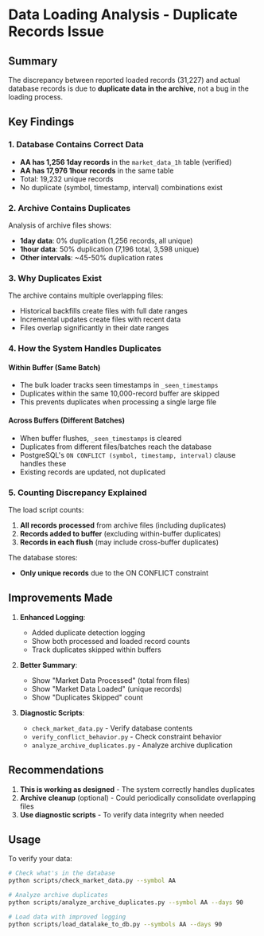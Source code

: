 # Data Loading Analysis - Duplicate Records Issue

## Summary

The discrepancy between reported loaded records (31,227) and actual database records is due to **duplicate data in the archive**, not a bug in the loading process.

## Key Findings

### 1. Database Contains Correct Data
- **AA has 1,256 1day records** in the `market_data_1h` table (verified)
- **AA has 17,976 1hour records** in the same table
- Total: 19,232 unique records
- No duplicate (symbol, timestamp, interval) combinations exist

### 2. Archive Contains Duplicates
Analysis of archive files shows:
- **1day data**: 0% duplication (1,256 records, all unique)
- **1hour data**: 50% duplication (7,196 total, 3,598 unique)
- **Other intervals**: ~45-50% duplication rates

### 3. Why Duplicates Exist
The archive contains multiple overlapping files:
- Historical backfills create files with full date ranges
- Incremental updates create files with recent data
- Files overlap significantly in their date ranges

### 4. How the System Handles Duplicates

#### Within Buffer (Same Batch)
- The bulk loader tracks seen timestamps in `_seen_timestamps`
- Duplicates within the same 10,000-record buffer are skipped
- This prevents duplicates when processing a single large file

#### Across Buffers (Different Batches)
- When buffer flushes, `_seen_timestamps` is cleared
- Duplicates from different files/batches reach the database
- PostgreSQL's `ON CONFLICT (symbol, timestamp, interval)` clause handles these
- Existing records are updated, not duplicated

### 5. Counting Discrepancy Explained

The load script counts:
1. **All records processed** from archive files (including duplicates)
2. **Records added to buffer** (excluding within-buffer duplicates)
3. **Records in each flush** (may include cross-buffer duplicates)

The database stores:
- **Only unique records** due to the ON CONFLICT constraint

## Improvements Made

1. **Enhanced Logging**:
   - Added duplicate detection logging
   - Show both processed and loaded record counts
   - Track duplicates skipped within buffers

2. **Better Summary**:
   - Show "Market Data Processed" (total from files)
   - Show "Market Data Loaded" (unique records)
   - Show "Duplicates Skipped" count

3. **Diagnostic Scripts**:
   - `check_market_data.py` - Verify database contents
   - `verify_conflict_behavior.py` - Check constraint behavior
   - `analyze_archive_duplicates.py` - Analyze archive duplication

## Recommendations

1. **This is working as designed** - The system correctly handles duplicates
2. **Archive cleanup** (optional) - Could periodically consolidate overlapping files
3. **Use diagnostic scripts** - To verify data integrity when needed

## Usage

To verify your data:
```bash
# Check what's in the database
python scripts/check_market_data.py --symbol AA

# Analyze archive duplicates
python scripts/analyze_archive_duplicates.py --symbol AA --days 90

# Load data with improved logging
python scripts/load_datalake_to_db.py --symbols AA --days 90
```